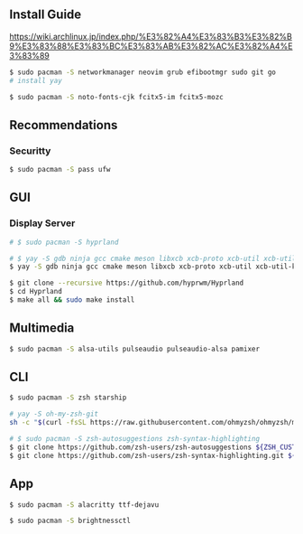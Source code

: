 ```bash
```

## Install Guide

https://wiki.archlinux.jp/index.php/%E3%82%A4%E3%83%B3%E3%82%B9%E3%83%88%E3%83%BC%E3%83%AB%E3%82%AC%E3%82%A4%E3%83%89

```bash
$ sudo pacman -S networkmanager neovim grub efibootmgr sudo git go
# install yay

$ sudo pacman -S noto-fonts-cjk fcitx5-im fcitx5-mozc
```

## Recommendations

### Securitty

```bash
$ sudo pacman -S pass ufw
```

## GUI

### Display Server

```bash
# $ sudo pacman -S hyprland

# $ yay -S gdb ninja gcc cmake meson libxcb xcb-proto xcb-util xcb-util-keysyms libxfixes libx11 libxcomposite xorg-xinput libxrender pixman wayland-protocols cairo pango seatd libxkbcommon xcb-util-wm xorg-xwayland libinput libliftoff libdisplay-info cpio tomlplusplus
$ yay -S gdb ninja gcc cmake meson libxcb xcb-proto xcb-util xcb-util-keysyms libxfixes libx11 libxcomposite xorg-xinput libxrender pixman wayland-protocols cairo pango seatd libxkbcommon xcb-util-wm xorg-xwayland libinput libliftoff libdisplay-info cpio tomlplusplus hyprlang

$ git clone --recursive https://github.com/hyprwm/Hyprland
$ cd Hyprland
$ make all && sudo make install
```

## Multimedia

```bash
$ sudo pacman -S alsa-utils pulseaudio pulseaudio-alsa pamixer
```

## CLI

```bash
$ sudo pacman -S zsh starship

# yay -S oh-my-zsh-git
sh -c "$(curl -fsSL https://raw.githubusercontent.com/ohmyzsh/ohmyzsh/master/tools/install.sh)"

# $ sudo pacman -S zsh-autosuggestions zsh-syntax-highlighting
$ git clone https://github.com/zsh-users/zsh-autosuggestions ${ZSH_CUSTOM:-~/.oh-my-zsh/custom}/plugins/zsh-autosuggestions
$ git clone https://github.com/zsh-users/zsh-syntax-highlighting.git ${ZSH_CUSTOM:-~/.oh-my-zsh/custom}/plugins/zsh-syntax-highlighting
```

## App

```bash
$ sudo pacman -S alacritty ttf-dejavu

$ sudo pacman -S brightnessctl
```